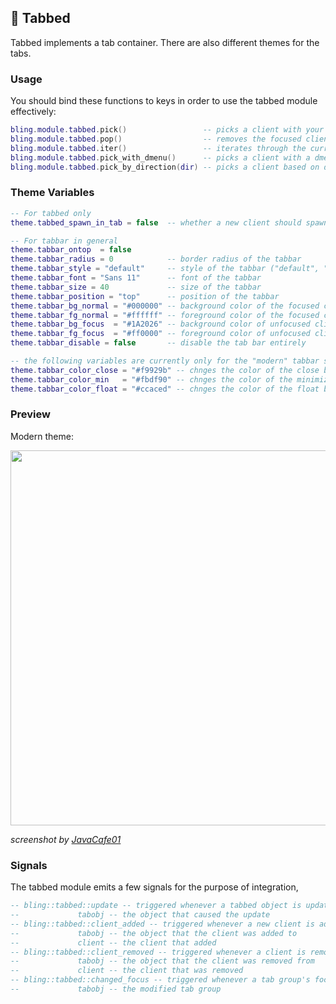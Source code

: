## 📑 Tabbed <!-- {docsify-ignore} -->

Tabbed implements a tab container. There are also different themes for the tabs.

### Usage

You should bind these functions to keys in order to use the tabbed module effectively:
```lua
bling.module.tabbed.pick()                 -- picks a client with your cursor to add to the tabbing group
bling.module.tabbed.pop()                  -- removes the focused client from the tabbing group
bling.module.tabbed.iter()            	   -- iterates through the currently focused tabbing group
bling.module.tabbed.pick_with_dmenu()      -- picks a client with a dmenu application (defaults to rofi, other options can be set with a string parameter like "dmenu")
bling.module.tabbed.pick_by_direction(dir) -- picks a client based on direction ("up", "down", "left" or "right")
```

### Theme Variables

```lua
-- For tabbed only
theme.tabbed_spawn_in_tab = false  -- whether a new client should spawn into the focused tabbing container

-- For tabbar in general
theme.tabbar_ontop  = false
theme.tabbar_radius = 0            -- border radius of the tabbar
theme.tabbar_style = "default"     -- style of the tabbar ("default", "boxes" or "modern")
theme.tabbar_font = "Sans 11"      -- font of the tabbar
theme.tabbar_size = 40             -- size of the tabbar
theme.tabbar_position = "top"      -- position of the tabbar
theme.tabbar_bg_normal = "#000000" -- background color of the focused client on the tabbar
theme.tabbar_fg_normal = "#ffffff" -- foreground color of the focused client on the tabbar
theme.tabbar_bg_focus  = "#1A2026" -- background color of unfocused clients on the tabbar
theme.tabbar_fg_focus  = "#ff0000" -- foreground color of unfocused clients on the tabbar
theme.tabbar_disable = false       -- disable the tab bar entirely

-- the following variables are currently only for the "modern" tabbar style
theme.tabbar_color_close = "#f9929b" -- chnges the color of the close button
theme.tabbar_color_min   = "#fbdf90" -- chnges the color of the minimize button
theme.tabbar_color_float = "#ccaced" -- chnges the color of the float button
```

### Preview

Modern theme:

<img src="https://imgur.com/omowmIQ.png" width="600"/>

*screenshot by [JavaCafe01](https://github.com/JavaCafe01)*

### Signals
The tabbed module emits a few signals for the purpose of integration,
```lua
-- bling::tabbed::update -- triggered whenever a tabbed object is updated
--             tabobj -- the object that caused the update
-- bling::tabbed::client_added -- triggered whenever a new client is added to a tab group
--             tabobj -- the object that the client was added to
--             client -- the client that added
-- bling::tabbed::client_removed -- triggered whenever a client is removed from a tab group
--             tabobj -- the object that the client was removed from
--             client -- the client that was removed
-- bling::tabbed::changed_focus -- triggered whenever a tab group's focus is changed
--             tabobj -- the modified tab group
```
